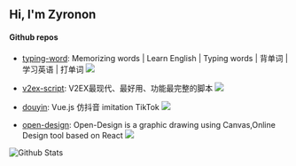 
## Hi,  I'm Zyronon

#### Github repos 

- [typing-word](https://github.com/zyronon/typing-word): Memorizing words | Learn English | Typing words | 背单词 | 学习英语 | 打单词 [![](https://img.shields.io/github/stars/zyronon/typing-word)](https://github.com/zyronon/typing-word.git)

- [v2ex-script](https://github.com/zyronon/v2ex-script.git): V2EX最现代、最好用、功能最完整的脚本 [![](https://img.shields.io/github/stars/zyronon/v2ex-script)](https://github.com/zyronon/v2ex-script.git)

- [douyin](https://github.com/zyronon/douyin.git): Vue.js 仿抖音 imitation TikTok [![](https://img.shields.io/github/stars/zyronon/douyin)](https://github.com/zyronon/douyin.git)

- [open-design](https://github.com/zyronon/open-design): Open-Design is a graphic drawing using Canvas,Online Design tool based on React [![](https://img.shields.io/github/stars/zyronon/open-design)](https://github.com/zyronon/open-design.git)

![Github Stats](https://github-readme-stats.vercel.app/api?username=Zyronon&bg_color=30,e96443,904e95&title_color=fff&text_color=fff)

